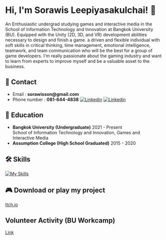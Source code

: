 # Hi, I'm Sorawis Leepiyasakulchai! 👋
An Enthusiastic undergrad studying games and interactive media in the School of Information Technology and Innovation at Bangkok University (BU). Equipped with the Unity (2D, 3D, and VR) development abilities necessary to design and finish a game. a driven and flexible individual with soft skills in critical thinking, time management, emotional intelligence, teamwork, and team communication who will be the best for a group of game developers. I'm really passionate about the gaming industry and want to learn from experts to improve myself and be a valuable asset to the business.

## 🔗 Contact
- Email : __sorawisson@gmail.com__
- Phone number : __081-644-4838__
[![Linkedin](https://skillicons.dev/icons?i=,linkedin)](https://www.linkedin.com/in/sorawis-leepiyasakulchai-3925622ab/) [![Linkedin](https://skillicons.dev/icons?i=,github)](https://github.com/SuNnY54569)

## 📖 Education
- __Bangkok University (Undergraduate)__ 2021 - Present<br>School of Information Technology and Innovation, Games and Interactive Media
- __Assumption College (High School Graduated)__ 2015 - 2020  

## 🛠 Skills
[![My Skills](https://skillicons.dev/icons?i=unity,cs)](https://skillicons.dev/)

## 🎮 Download or play my project
[Itch.io](https://sunny54569.itch.io/)

## Volunteer Activity (BU Workcamp)

[Link](https://github.com/SuNnY54569/BU-workcamp)
